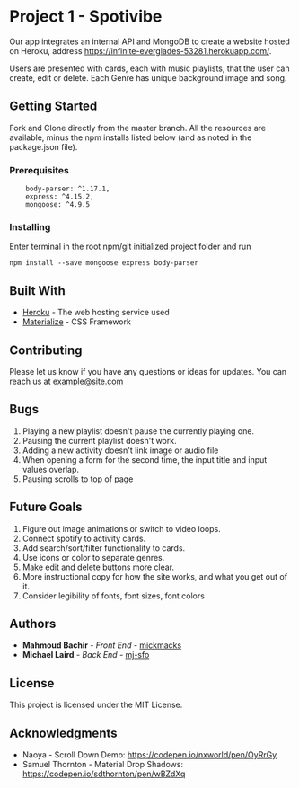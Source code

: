 # Project 1 - Spotivibe

Our app integrates an internal API and MongoDB to create a website hosted on Heroku, address https://infinite-everglades-53281.herokuapp.com/.

Users are presented with cards, each with music playlists, that the user can create, edit or delete. Each Genre has unique background image and song.  

## Getting Started

Fork and Clone directly from the master branch. All the resources are available, minus the npm installs listed below (and as noted in the package.json file).

### Prerequisites

```
    body-parser: ^1.17.1,
    express: ^4.15.2,
    mongoose: ^4.9.5

```

### Installing

Enter terminal in the root npm/git initialized project folder and run 

```
npm install --save mongoose express body-parser

```

## Built With

* [Heroku](http://www.dropwizard.io/1.0.2/docs/) - The web hosting service used
* [Materialize](http://materializecss.com/) - CSS Framework

## Contributing

Please let us know if you have any questions or ideas for updates. You can reach us at example@site.com

## Bugs

1. Playing a new playlist doesn't pause the currently playing one.
2. Pausing the current playlist doesn't work.
3. Adding a new activity doesn't link image or audio file
4. When opening a form for the second time, the input title and input values overlap.
5. Pausing scrolls to top of page

## Future Goals

1. Figure out image animations or switch to video loops.
2. Connect spotify to activity cards.
3. Add search/sort/filter functionality to cards.
4. Use icons or color to separate genres.
5. Make edit and delete buttons more clear.
6. More instructional copy for how the site works, and what you get out of it.
7. Consider legibility of fonts, font sizes, font colors

## Authors

* **Mahmoud Bachir** - *Front End* - [mickmacks](https://github.com/mickmacks)
* **Michael Laird** - *Back End* - [mj-sfo](https://github.com/mj-sfo)

## License

This project is licensed under the MIT License.

## Acknowledgments

* Naoya - Scroll Down Demo: https://codepen.io/nxworld/pen/OyRrGy
* Samuel Thornton - Material Drop Shadows: https://codepen.io/sdthornton/pen/wBZdXq
